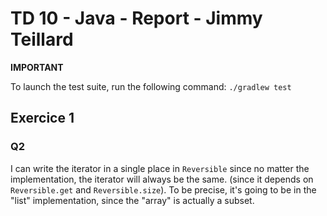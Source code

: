 # TD 10 - Java - Report - Jimmy Teillard

**IMPORTANT**

To launch the test suite, run the following command: `./gradlew test`

## Exercice 1

### Q2

I can write the iterator in a single place in `Reversible`
since no matter the implementation, the iterator will always be the same.
(since it depends on `Reversible.get` and `Reversible.size`). To be precise,
it's going to be in the "list" implementation, since the "array" is actually
a subset.